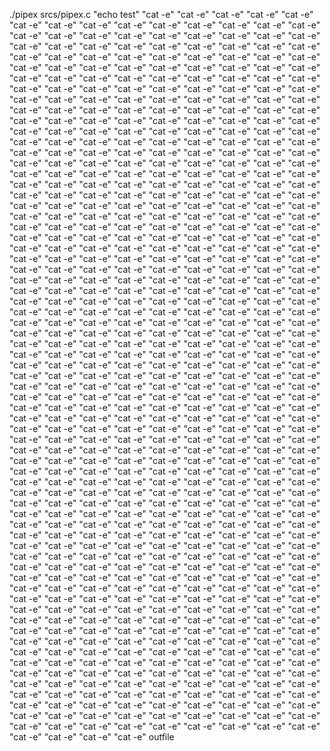 ./pipex srcs/pipex.c "echo test" "cat -e" "cat -e" "cat -e" "cat -e" "cat -e" "cat -e" "cat -e" "cat -e" "cat -e" "cat -e"  "cat -e"  "cat -e"  "cat -e"  "cat -e"  "cat -e"  "cat -e"  "cat -e"  "cat -e" "cat -e" "cat -e" "cat -e" "cat -e" "cat -e" "cat -e" "cat -e" "cat -e" "cat -e" "cat -e" "cat -e" "cat -e" "cat -e" "cat -e" "cat -e" "cat -e" "cat -e" "cat -e" "cat -e" "cat -e" "cat -e" "cat -e" "cat -e" "cat -e" "cat -e" "cat -e" "cat -e" "cat -e" "cat -e" "cat -e" "cat -e" "cat -e" "cat -e" "cat -e" "cat -e" "cat -e" "cat -e" "cat -e" "cat -e" "cat -e" "cat -e" "cat -e" "cat -e" "cat -e" "cat -e" "cat -e" "cat -e" "cat -e" "cat -e" "cat -e" "cat -e" "cat -e" "cat -e" "cat -e" "cat -e" "cat -e" "cat -e" "cat -e" "cat -e" "cat -e" "cat -e" "cat -e" "cat -e" "cat -e" "cat -e" "cat -e" "cat -e" "cat -e" "cat -e" "cat -e" "cat -e" "cat -e" "cat -e" "cat -e" "cat -e" "cat -e" "cat -e" "cat -e" "cat -e" "cat -e" "cat -e" "cat -e" "cat -e" "cat -e" "cat -e" "cat -e" "cat -e" "cat -e" "cat -e" "cat -e" "cat -e" "cat -e" "cat -e" "cat -e" "cat -e" "cat -e" "cat -e" "cat -e" "cat -e" "cat -e" "cat -e" "cat -e" "cat -e" "cat -e" "cat -e" "cat -e" "cat -e" "cat -e" "cat -e" "cat -e" "cat -e" "cat -e" "cat -e" "cat -e" "cat -e" "cat -e" "cat -e" "cat -e" "cat -e" "cat -e" "cat -e" "cat -e" "cat -e" "cat -e" "cat -e" "cat -e" "cat -e" "cat -e" "cat -e" "cat -e" "cat -e" "cat -e" "cat -e" "cat -e" "cat -e" "cat -e" "cat -e" "cat -e" "cat -e" "cat -e" "cat -e" "cat -e" "cat -e" "cat -e" "cat -e" "cat -e" "cat -e" "cat -e" "cat -e" "cat -e" "cat -e" "cat -e" "cat -e" "cat -e" "cat -e" "cat -e" "cat -e" "cat -e" "cat -e" "cat -e" "cat -e" "cat -e" "cat -e" "cat -e" "cat -e" "cat -e" "cat -e" "cat -e" "cat -e" "cat -e" "cat -e" "cat -e" "cat -e" "cat -e" "cat -e" "cat -e" "cat -e" "cat -e" "cat -e" "cat -e" "cat -e" "cat -e" "cat -e" "cat -e" "cat -e" "cat -e" "cat -e" "cat -e" "cat -e" "cat -e" "cat -e" "cat -e" "cat -e" "cat -e" "cat -e" "cat -e" "cat -e" "cat -e" "cat -e" "cat -e" "cat -e" "cat -e" "cat -e" "cat -e" "cat -e" "cat -e" "cat -e" "cat -e" "cat -e" "cat -e" "cat -e" "cat -e" "cat -e" "cat -e" "cat -e" "cat -e" "cat -e" "cat -e" "cat -e" "cat -e" "cat -e" "cat -e" "cat -e" "cat -e" "cat -e" "cat -e" "cat -e" "cat -e" "cat -e" "cat -e" "cat -e" "cat -e" "cat -e" "cat -e" "cat -e" "cat -e" "cat -e" "cat -e" "cat -e" "cat -e" "cat -e" "cat -e" "cat -e" "cat -e" "cat -e" "cat -e" "cat -e" "cat -e" "cat -e" "cat -e" "cat -e" "cat -e" "cat -e" "cat -e" "cat -e" "cat -e" "cat -e" "cat -e" "cat -e" "cat -e" "cat -e" "cat -e" "cat -e" "cat -e" "cat -e" "cat -e" "cat -e" "cat -e" "cat -e" "cat -e" "cat -e" "cat -e" "cat -e" "cat -e" "cat -e" "cat -e" "cat -e" "cat -e" "cat -e" "cat -e" "cat -e" "cat -e" "cat -e" "cat -e" "cat -e" "cat -e" "cat -e" "cat -e" "cat -e" "cat -e" "cat -e" "cat -e" "cat -e" "cat -e" "cat -e" "cat -e" "cat -e" "cat -e" "cat -e" "cat -e" "cat -e" "cat -e" "cat -e" "cat -e" "cat -e" "cat -e" "cat -e" "cat -e" "cat -e" "cat -e" "cat -e" "cat -e" "cat -e" "cat -e" "cat -e" "cat -e" "cat -e" "cat -e" "cat -e" "cat -e" "cat -e" "cat -e" "cat -e" "cat -e" "cat -e" "cat -e" "cat -e" "cat -e" "cat -e" "cat -e" "cat -e" "cat -e" "cat -e" "cat -e" "cat -e" "cat -e" "cat -e" "cat -e" "cat -e" "cat -e" "cat -e" "cat -e" "cat -e" "cat -e" "cat -e" "cat -e" "cat -e" "cat -e" "cat -e" "cat -e" "cat -e" "cat -e"  "cat -e"  "cat -e"  "cat -e"  "cat -e"  "cat -e"  "cat -e"  "cat -e"  "cat -e" "cat -e" "cat -e" "cat -e" "cat -e" "cat -e" "cat -e" "cat -e" "cat -e" "cat -e" "cat -e" "cat -e" "cat -e" "cat -e" "cat -e" "cat -e" "cat -e" "cat -e" "cat -e" "cat -e" "cat -e" "cat -e" "cat -e" "cat -e" "cat -e" "cat -e" "cat -e" "cat -e" "cat -e" "cat -e" "cat -e" "cat -e" "cat -e" "cat -e" "cat -e" "cat -e" "cat -e" "cat -e" "cat -e" "cat -e" "cat -e" "cat -e" "cat -e" "cat -e" "cat -e" "cat -e" "cat -e" "cat -e" "cat -e" "cat -e" "cat -e" "cat -e" "cat -e" "cat -e" "cat -e" "cat -e" "cat -e" "cat -e" "cat -e" "cat -e" "cat -e" "cat -e" "cat -e" "cat -e" "cat -e" "cat -e" "cat -e" "cat -e" "cat -e" "cat -e" "cat -e" "cat -e" "cat -e" "cat -e" "cat -e" "cat -e" "cat -e" "cat -e" "cat -e" "cat -e" "cat -e" "cat -e" "cat -e" "cat -e" "cat -e" "cat -e" "cat -e" "cat -e" "cat -e" "cat -e" "cat -e" "cat -e" "cat -e" "cat -e" "cat -e" "cat -e" "cat -e" "cat -e" "cat -e" "cat -e" "cat -e" "cat -e" "cat -e" "cat -e" "cat -e" "cat -e" "cat -e" "cat -e" "cat -e" "cat -e" "cat -e" "cat -e" "cat -e" "cat -e" "cat -e" "cat -e" "cat -e" "cat -e" "cat -e" "cat -e" "cat -e" "cat -e" "cat -e" "cat -e" "cat -e" "cat -e" "cat -e" "cat -e" "cat -e" "cat -e" "cat -e" "cat -e" "cat -e" "cat -e" "cat -e" "cat -e" "cat -e" "cat -e" "cat -e" "cat -e" "cat -e" "cat -e" "cat -e" "cat -e" "cat -e" "cat -e" "cat -e" "cat -e" "cat -e" "cat -e" "cat -e" "cat -e" "cat -e" "cat -e" "cat -e" "cat -e" "cat -e" "cat -e" "cat -e" "cat -e" "cat -e" "cat -e" "cat -e" "cat -e" "cat -e" "cat -e" "cat -e" "cat -e" "cat -e" "cat -e" "cat -e" "cat -e" "cat -e" "cat -e" "cat -e" "cat -e" "cat -e" "cat -e" "cat -e" "cat -e" "cat -e" "cat -e" "cat -e" "cat -e" "cat -e" "cat -e" "cat -e" "cat -e" "cat -e" "cat -e" "cat -e" "cat -e" "cat -e" "cat -e" "cat -e" "cat -e" "cat -e" "cat -e" "cat -e" "cat -e" "cat -e" "cat -e" "cat -e" "cat -e" "cat -e" "cat -e" "cat -e" "cat -e" "cat -e" "cat -e" "cat -e" "cat -e" "cat -e" "cat -e" "cat -e" "cat -e" "cat -e" "cat -e" "cat -e" "cat -e" "cat -e" "cat -e" "cat -e" "cat -e" "cat -e" "cat -e" "cat -e" "cat -e" "cat -e" "cat -e" "cat -e" "cat -e" "cat -e" "cat -e" "cat -e" outfile